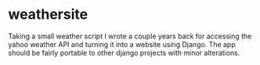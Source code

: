 # weathersite
Taking a small weather script I wrote a couple years back for accessing the yahoo weather API and turning it into a website using Django. The app should be fairly portable to other django projects with minor alterations.
